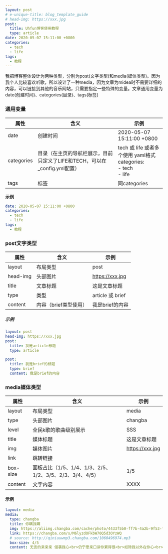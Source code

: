 ```yaml
---
layout: post
# e-unique-title: blog_template_guide
# head-img: https://xxx.jpg
post: 
  title: Uhfun博客使用教程
  type: article
date: 2020-05-07 15:11:00 +0800
categories: 
  - tech
  - life
tags: 
  - 教程
---
```

我把博客整体设计为两种类型，分别为post(文字类型)和media(媒体类型)。因为我个人比较喜欢听歌，所以设计了一种media，因为文章为midea时不需要详细的内容，可以链接到其他的音乐网站，只需要指定一些特殊的变量。文章通用变量为 date(创建时间)、categories(目录)、tags(标签)

### 通用变量

| 属性       | 含义                                                         | 示例                                                         |
| ---------- | ------------------------------------------------------------ | ------------------------------------------------------------ |
| date       | 创建时间                                                     | 2020-05-07 15:11:00 +0800                                    |
| categories | 目录（在主页的导航栏展示，目前只定义了LIFE和TECH，可以在_config.yml配置） | tech 或 life  或者多个使用 yaml格式 <br/>categories:<br/>    - tech<br/>    - life |
| tags       | 标签                                                         | 同categories                                                 |

**示例**

```yaml    
date: 2020-05-07 15:11:00 +0800
categories: 
  - tech
  - life
tags: 
  - 教程
```




### post文字类型

| 属性           | 含义                                       | 示例 |
| -------------- | ------------------------------------------ | ---- |
| layout | 布局类型 | post     |
| head-img | 头部图片 | https://xxx.jpg |
| title | 文章标题 | 这是文章标题 |
| type | 类型 | article 或 brief |
| content | 内容（brief类型使用） | 我是brief的内容 |

##### 示例

```yaml    
layout: post
head-img: https://xxx.jpg
post: 
  title: 我是article标题
  type: article

post:
  title: 我是brief的标题
  type: brief
  content: 我是brief的内容
```

### media媒体类型

| 属性           | 含义                                       | 示例 |
| -------------- | ------------------------------------------ | ---- |
| layout | 布局类型 | media |
| type | 头部图片 | changba |
| level | 全民k歌的歌曲级别展示 | SSS |
| title | 媒体标题 | 这是文章标题 |
| img | 媒体图片 | https://xxx.jpg |
| link | 跳转链接 |  |
| box-size | 面板占比（1/5、1/4、1/3、2/5、1/2、3/5、2/3、3/4、4/5） | 1/5 |
| content | 文字内容 | XXXX |

#### 示例
```yaml
layout: media
media: 
  type: changba
  title: 你瞒我瞒  
  img: https://aliimg.changba.com/cache/photo/4433f5b0-ff7b-4a2b-9f53-faf5e9e2c3ae_640_640.jpg
  link: https://changba.com/s/M6lyzdOFkbW70Q5d3OYzWQ
  # source: http://qiniuuwmp3.changba.com/1060496974.mp3
  box-size: 4/5
  content: 无言的亲亲亲 侵袭我心<br>仍宁愿亲口讲你累得很<br>如除我以外在你心<br>还多出一个人 你瞒住我<br>我亦瞒住我太合衬<br>
```

